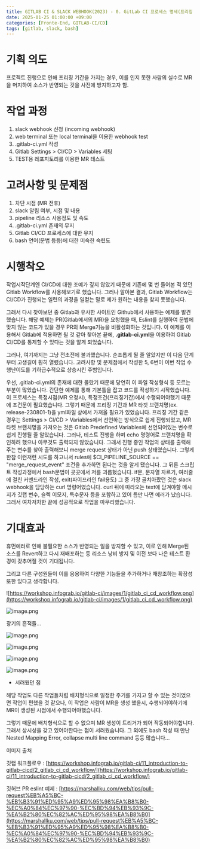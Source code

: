```yaml
---
title: GITLAB CI & SLACK WEBHOOK(2023) - 0. GitLab CI 프로세스 명세(프리징 MR 방지)
date: 2025-01-25 01:00:00 +09:00
categories: [Fronte-End, GITLAB-CI/CD]
tags: [gitlab, slack, bash]
---
```


# **기획 의도**

프로젝트 진행으로 인해 프리징 기간을 가지는 경우, 이를 인지 못한 사람의 실수로 MR을 머지하여 소스가 반영되는 것을 사전에 방지하고자 함.

# **작업 과정**

1. slack webhook 신청 (incoming webhook)
2. web terminal 또는 local terminal을 이용한 webhook test
3. .gitlab-ci.yml 작성
4. Gitlab Settings > CI/CD > Variables 세팅
5. TEST용 레포지토리를 이용한 MR 테스트

# **고려사항 및 문제점**

1. 차단 시점 (MR 전후)
2. slack 알림 여부, 시점 및 내용
3. pipeline 리소스 사용정도 및 속도
4. .gitlab-ci.yml 존재의 무지
5. Gitlab CI/CD 프로세스에 대한 무지
6. bash 언어(문법 등등)에 대한 미숙한 숙련도

# **시행착오**

작업시작단계엔 CI/CD에 대한 조예가 깊지 않았기 때문에 기존에 몇 번 들어본 적 있던 Gitlab Workflow를 사용해보기로 했습니다. 그러나 알아본 결과, Gitlab Workflow는 CI/CD가 진행되는 일련의 과정을 일컫는 말로 제가 원하는 내용을 찾지 못했습니다.

그래서 다시 찾아보던 중 Gitlab과 유사한 사이트인 Github에서 사용하는 예제를 발견했습니다. 해당 예제는 PR(Gitlab에서의 MR)을 요청했을 때, Eslint를 실행하여 문법에 맞지 않는 코드가 있을 경우 PR의 Merge기능을 비활성화하는 것입니다. 이 예제를 이용해서 Gitlab에 적용하면 될 것 같아 찾아본 끝에, **.gitlab-ci.yml**을 이용하여 Gitlab CI/CD를 통제할 수 있다는 것을 알게 되었습니다.

그러나, 여기까지는 그냥 전초전에 불과했습니다. 순조롭게 될 줄 알았지만 이 다음 단계부터 고생길이 훤히 열렸습니다. 고려사항 및 문제점에서 작성한 5, 6번이 이번 작업 수행난이도를 기하급수적으로 상승시킨 주범입니다.

우선, .gitlab-ci.yml의 존재에 대한 몰랐기 때문에 당연히 이 파일 작성형식 등 모르는 부분이 많았습니다. 간단한 예제를 통해 기본틀을 잡고 코드를 작성하기 시작했습니다. 이 프로세스는 특정시점(MR 요청시), 특정조건(프리징기간)에서 수행되어야했기 때문에 조건문이 필요했습니다. 그렇기 때문에 프리징 기간과 MR 타겟 브랜치명(ex. release-230801-1)을 yml파일 상에서 가져올 필요가 있었습니다. 프리징 기간 같은 경우는 Settings > CI/CD > Variables에서 선언하는 방식으로 쉽게 진행되었고, MR 타켓 브랜치명을 가져오는 것은 Gitlab Predefined Variables에 선언되어있는 변수로 쉽게 진행될 줄 알았습니다. 그러나, 테스트 진행을 하며 echo 명령어로 브랜치명을 확인하려 했으나 아무것도 출력되지 않았습니다. 그래서 진행 중인 작업의 상태를 출력해주는 변수를 찾아 출력해보니 merge request 상태가 아닌 push 상태였습니다. 그렇게 한참 이런저런 시도를 하고나서 rules에 $CI_PIPELINE_SOURCE == "merge_request_event" 조건을 추가하면 된다는 것을 알게 됐습니다. 그 뒤론 스크립트 작성과정에서 bash문법이 곳곳에서 저를 괴롭혔습니다. if문, 문자열 자르기, 여러줄에 걸친 커멘드라인 작성, exit(파이프라인 fail용도) 그 중 가장 골치아팠던 것은 slack webhook을 담당하는 curl 명령어였습니다. curl 뒤에 따라오는 text에 담겨야할 메시지가 깃랩 변수, 슬렉 이모지, 특수문자 등을 포함하고 있어 틈만 나면 에러가 났습니다. 그래서 여차저차한 끝에 성공적으로 작업을 마무리했습니다.

# **기대효과**

휴먼에러로 인해 불필요한 소스가 반영되는 일을 방지할 수 있고, 이로 인해 Merge된 소스를 Revert하고 다시 재배포하는 등 리소스 낭비 방지 및 이전 보다 나은 테스트 환경이 갖추어질 것이 기대됩니다.

그리고 다른 구성원들이 이를 응용하여 다양한 기능들을 추가하거나 재창조하는 확장성 또한 있다고 생각합니다.

![https://workshop.infograb.io/gitlab-ci/images/1/gitlab_ci_cd_workflow.png](https://workshop.infograb.io/gitlab-ci/images/1/gitlab_ci_cd_workflow.png)

![image.png](/assets/img/2025-01-25/2025-01-25-GITLAB_CI_1.png)

광기의 흔적들...

![image.png](/assets/img/2025-01-25/2025-01-25-GITLAB_CI_2.png)

![image.png](/assets/img/2025-01-25/2025-01-25-GITLAB_CI_3.png)

![image.png](/assets/img/2025-01-25/2025-01-25-GITLAB_CI_4.png)

![image.png](/assets/img/2025-01-25/2025-01-25-GITLAB_CI_5.png)

+ 서러웠던 점

해당 작업도 다른 작업들처럼 배치형식으로 일정한 주기를 가지고 할 수 있는 것이었으면 작업이 편했을 것 같으나, 이 작업은 사람이 MR을 생성 했을시, 수행되어야하기에 MR이 생성된 시점에서 수행되어야했습니다.

그렇기 때문에 배치형식으로 할 수 없으며 MR 생성이 트리거가 되어 작동되어야합니다. 그래서 상시성을 갖고 있어야한다는 점이 서러웠습니다. 그 외에도 bash 작성 때 만난 Nested Mapping Error, collapse multi line command 등등 많습니다...

이미지 출처

깃랩 워크플로우 : [https://workshop.infograb.io/gitlab-ci/11_introduction-to-gitlab-cicd/2_gitlab_ci_cd_workflow/](https://workshop.infograb.io/gitlab-ci/11_introduction-to-gitlab-cicd/2_gitlab_ci_cd_workflow/)

깃허브 PR eslint 예제 : [https://marshallku.com/web/tips/pull-request%EB%A5%BC-%EB%B3%91%ED%95%A9%ED%95%98%EA%B8%B0-%EC%A0%84%EC%97%90-%EC%BD%94%EB%93%9C-%EA%B2%80%EC%82%AC%ED%95%98%EA%B8%B0](https://marshallku.com/web/tips/pull-request%EB%A5%BC-%EB%B3%91%ED%95%A9%ED%95%98%EA%B8%B0-%EC%A0%84%EC%97%90-%EC%BD%94%EB%93%9C-%EA%B2%80%EC%82%AC%ED%95%98%EA%B8%B0)